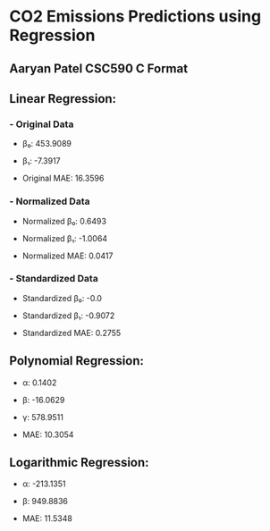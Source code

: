 # CO2 Emissions Predictions using Regression
## Aaryan Patel CSC590 C Format

## Linear Regression:

### - Original Data

* β₀: 453.9089

* β₁: -7.3917

* Original MAE: 16.3596

### - Normalized Data

* Normalized β₀: 0.6493

* Normalized β₁: -1.0064

* Normalized MAE: 0.0417

### - Standardized Data

* Standardized β₀: -0.0

* Standardized β₁: -0.9072

* Standardized MAE: 0.2755

## Polynomial Regression:

* α: 0.1402

* β: -16.0629

* γ: 578.9511

* MAE: 10.3054

## Logarithmic Regression:

* α: -213.1351

* β: 949.8836

* MAE: 11.5348


